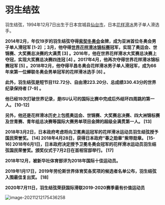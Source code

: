 #                                                                                                      羽生结弦

羽生结弦，1994年12月7日出生于日本宫城县[仙台市](https://baike.baidu.com/item/仙台市/2631530)，日本[花样滑冰](https://baike.baidu.com/item/花样滑冰/45712)男子单人滑选手。

**2014年2月，年仅19岁的羽生结弦夺得[索契冬奥会](https://baike.baidu.com/item/索契冬奥会/13129919)金牌，成为亚洲首位冬奥会男子单人滑冠军 [1-2] ；3月，他夺得[世界花样滑冰锦标赛](https://baike.baidu.com/item/世界花样滑冰锦标赛/8514657)冠军，实现了奥运会、世锦赛、大奖赛总决赛的大满贯 [3] 。2016年，他在世界花样滑冰大奖赛总决赛上夺冠，实现大奖赛总决赛四连冠 [4] 。2017年4月，他再次夺得世界花样滑冰锦标赛冠军 [5] 。2018年2月，他夺得平昌冬奥会花样滑冰男子单人滑冠军，成为66年来第一位蝉联冬奥会男单冠军的花样滑冰选手 [6] 。**

**此外，羽生结弦是短节目112.72分、自由滑223.20分、总成绩330.43分的世界纪录保持者 [7-9] 。**

**他已经19次打破世界记录，是ISU认可的国际比赛中完成后外结环四周跳的第一人。 [10-12]** 

**另外，他还是花样滑冰历史上包揽奥运会、世锦赛、大奖赛总决赛、四大洲锦标赛及世青赛、青年组总决赛等国际大赛男单项目金牌的超级全满贯第一人。 [13]** 

**2018年3月2日，日本政府考虑将向卫冕奥运冠军的花样滑冰运动员羽生结弦授予国民荣誉奖。 [14] 2018年4月28日，获得日本政府“春之勋章”紫带勋章。 [15-16] 2018年6月1日，日本政府决定授予卫冕冬奥会冠军的花样滑冰运动员羽生结弦国民荣誉奖。颁奖仪式于7月2日在首相官邸举行。 [17]** 

**2018年12月，被新华社体育部评为2018年国际十佳运动员。**

**2019年1月17日，2019年劳伦斯世界体育奖各奖项的候选者名单公布，羽生结弦入围最佳复出奖。 [18]** 

**2020年7月11日，羽生结弦荣获国际滑联2019-2020赛季最有价值运动员**



![image-20211212175436258](C:\Users\Lenovo\AppData\Roaming\Typora\typora-user-images\image-20211212175436258.png)